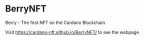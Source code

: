 # BerryNFT
Berry - The first NFT on the Cardano Blockchain

Visit https://cardano-nft.github.io/BerryNFT/ to see the webpage
